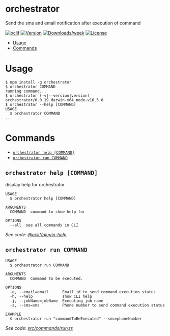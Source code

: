 orchestrator
============

Send the sms and email notification after execution of command

[![oclif](https://img.shields.io/badge/cli-oclif-brightgreen.svg)](https://oclif.io)
[![Version](https://img.shields.io/npm/v/orchestrator.svg)](https://npmjs.org/package/orchestrator)
[![Downloads/week](https://img.shields.io/npm/dw/orchestrator.svg)](https://npmjs.org/package/orchestrator)
[![License](https://img.shields.io/npm/l/orchestrator.svg)](https://github.com/lakshmiravali/orchestrator/blob/master/package.json)

<!-- toc -->
* [Usage](#usage)
* [Commands](#commands)
<!-- tocstop -->
# Usage
<!-- usage -->
```sh-session
$ npm install -g orchestrator
$ orchestrator COMMAND
running command...
$ orchestrator (-v|--version|version)
orchestrator/0.0.19 darwin-x64 node-v16.5.0
$ orchestrator --help [COMMAND]
USAGE
  $ orchestrator COMMAND
...
```
<!-- usagestop -->
# Commands
<!-- commands -->
* [`orchestrator help [COMMAND]`](#orchestrator-help-command)
* [`orchestrator run COMMAND`](#orchestrator-run-command)

## `orchestrator help [COMMAND]`

display help for orchestrator

```
USAGE
  $ orchestrator help [COMMAND]

ARGUMENTS
  COMMAND  command to show help for

OPTIONS
  --all  see all commands in CLI
```

_See code: [@oclif/plugin-help](https://github.com/oclif/plugin-help/blob/v3.2.2/src/commands/help.ts)_

## `orchestrator run COMMAND`

```
USAGE
  $ orchestrator run COMMAND

ARGUMENTS
  COMMAND  Command to be executed.

OPTIONS
  -e, --email=email      Email id to send command execution status
  -h, --help             show CLI help
  -j, --jobName=jobName  Executing job name
  -s, --sms=sms          Phone number to send command execution status

EXAMPLE
  $ orchestrator run "commandToBeExecuted" --sms=phoneNumber
```

_See code: [src/commands/run.ts](https://github.com/lakshmiravali/orchestrator/blob/v0.0.19/src/commands/run.ts)_
<!-- commandsstop -->
